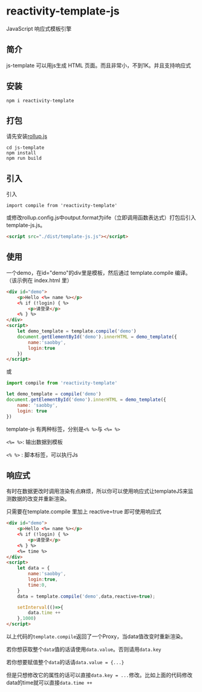 # reactivity-template-js
JavaScript 响应式模板引擎

## 简介

js-template 可以用js生成 HTML 页面。而且非常小，不到1K。并且支持响应式

## 安装

```
npm i reactivity-template
```

## 打包

请先安装[rollup.js](https://rollupjs.org/guide/en/)

```
cd js-template
npm install
npm run build
```

## 引入

引入
```
import compile from 'reactivity-template'
```


或修改rollup.config.js中output.format为iife（立即调用函数表达式）打包后引入template-js.js。
```html
<script src="./dist/template-js.js"></script>
```

## 使用

一个demo，在id="demo"的div里是模板，然后通过 template.compile 编译。（该示例在 index.html 里）
```html
<div id="demo">
    <p>Hello <%= name %></p>
    <% if (!login) { %>
        <p>请登录</p>    
    <% } %>
</div>
<script>
    let demo_template = template.compile('demo')
    document.getElementById('demo').innerHTML = demo_template({
        name:'saobby',
        login:true
    })
</script>
```
或
```js
import compile from 'reactivity-template'

let demo_template = compile('demo')
document.getElementById('demo').innerHTML = demo_template({
    name: 'saobby',
    login: true
})
```

template-js 有两种标签，分别是`<% %>`与 `<%= %>`

`<%= %>`: 输出数据到模板

`<% %>` : 脚本标签，可以执行Js

## 响应式

有时在数据更改时调用渲染有点麻烦，所以你可以使用响应式让templateJS来监测数据的改变并重新渲染。

只需要在template.compile 里加上 reactive=true 即可使用响应式

```html
<div id="demo">
    <p>Hello <%= name %></p>
    <% if (!login) { %>
        <p>请登录</p>    
    <% } %>
    <%= time %>
</div>
<script>
    let data = {
        name:'saobby',
        login:true,
        time:0,
    }
    data = template.compile('demo',data,reactive=true);

    setInterval(()=>{
        data.time ++
    },1000)
</script>
```

以上代码的`template.compile`返回了一个Proxy，当data值改变时重新渲染。

若你想获取整个`data`值的话请使用`data.value`。否则请用`data.key`

若你想要赋值整个`data`的话请`data.value = {...}`

但是只想修改它的属性的话可以直接`data.key = ...`修改。比如上面的代码修改data的time就可以直接`data.time ++`
